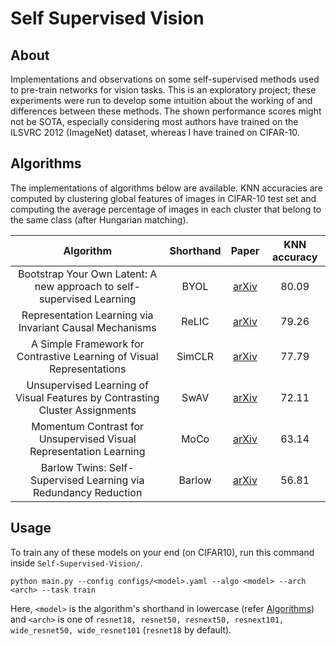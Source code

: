# Self Supervised Vision

## About
<a name="about"></a>
Implementations and observations on some self-supervised methods used to pre-train networks for vision tasks. This is an exploratory project; these experiments were run to develop some intuition about the working of and differences between these methods. The shown performance scores might not be SOTA, especially considering most authors have trained on the ILSVRC 2012 (ImageNet) dataset, whereas I have trained on CIFAR-10.

## Algorithms
<a name="algorithms"></a>
The implementations of algorithms below are available. KNN accuracies are computed by clustering global features of images in CIFAR-10 test set and computing the average percentage of images in each cluster that belong to the same class (after Hungarian matching).

|                                   Algorithm                                   |  Shorthand  |                     Paper                     | KNN accuracy |
|:-----------------------------------------------------------------------------:|:-----------:|:---------------------------------------------:|:------------:|
| Bootstrap Your Own Latent: A new approach to self-supervised Learning         |     BYOL    |   [arXiv](https://arxiv.org/abs/2006.07733)   |    80.09     | 
| Representation Learning via Invariant Causal Mechanisms                       |    ReLIC    |   [arXiv](https://arxiv.org/abs/2010.07922)   |    79.26     |
| A Simple Framework for Contrastive Learning of Visual Representations         |    SimCLR   |   [arXiv](https://arxiv.org/abs/2002.05709)   |    77.79     |
| Unsupervised Learning of Visual Features by Contrasting Cluster Assignments   |     SwAV    |   [arXiv](https://arxiv.org/abs/2006.09882)   |    72.11     |
| Momentum Contrast for Unsupervised Visual Representation Learning             |     MoCo    |   [arXiv](https://arxiv.org/abs/1911.05722)   |    63.14     |
| Barlow Twins: Self-Supervised Learning via Redundancy Reduction               |    Barlow   |   [arXiv](https://arxiv.org/abs/2103.03230)   |    56.81     |

## Usage
<a name="usage"></a>
To train any of these models on your end (on CIFAR10), run this command inside `Self-Supervised-Vision/`.

```
python main.py --config configs/<model>.yaml --algo <model> --arch <arch> --task train
```

Here, `<model>` is the algorithm's shorthand in lowercase (refer [Algorithms](#markdown-header-algorithms)) and `<arch>` is one of `resnet18, resnet50, resnext50, resnext101, wide_resnet50, wide_resnet101` (`resnet18` by default).

